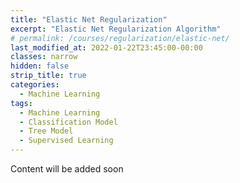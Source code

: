 ```yaml
---
title: "Elastic Net Regularization"
excerpt: "Elastic Net Regularization Algorithm"
# permalink: /courses/regularization/elastic-net/
last_modified_at: 2022-01-22T23:45:00-00:00
classes: narrow
hidden: false
strip_title: true
categories:
  - Machine Learning
tags: 
  - Machine Learning
  - Classification Model
  - Tree Model
  - Supervised Learning
---
```

Content will be added soon
